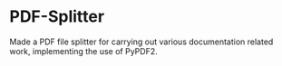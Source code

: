 # PDF-Splitter
Made a PDF file splitter for carrying out various documentation related work, implementing the use of PyPDF2.
